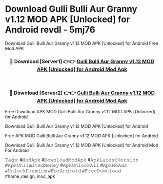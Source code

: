 # Download Gulli Bulli Aur Granny v1.12 MOD APK [Unlocked] for Android revdl - 5mj76
Download Gulli Bulli Aur Granny v1.12 MOD APK [Unlocked] for Android Free Mod APK

<div align="center">
<h3>🔴 Download [Server1] 👉👉 <a href="https://apk-comot.site?title=Gulli_Bulli_Aur_Granny_v1.12_MOD_APK_[Unlocked]_for_Android">Gulli Bulli Aur Granny v1.12 MOD APK [Unlocked] for Android Mod Apk</a></h3><br>

<h3>🔴 Download [Server2] 👉👉 <a href="https://apk-comot.site?title=Gulli_Bulli_Aur_Granny_v1.12_MOD_APK_[Unlocked]_for_Android">Gulli Bulli Aur Granny v1.12 MOD APK [Unlocked] for Android Mod Apk</a></h3>
</div>


Free Download APK MOD Gulli Bulli Aur Granny v1.12 MOD APK [Unlocked] for Android

Download Gulli Bulli Aur Granny v1.12 MOD APK [Unlocked] for Android 

Free APK MOD Gulli Bulli Aur Granny v1.12 MOD APK [Unlocked] for Android 

Download Gulli Bulli Aur Granny v1.12 MOD APK [Unlocked] for Android Mod For Android

𝚃𝚊𝚐𝚜: #𝙼𝚘𝚍𝙰𝚙𝚔 #𝙳𝚘𝚠𝚗𝚕𝚘𝚊𝚍𝙼𝚘𝚍𝙰𝚙𝚔 #𝙰𝚙𝚔𝙻𝚊𝚝𝚎𝚜𝚝𝚅𝚎𝚛𝚜𝚒𝚘𝚗 #𝙰𝚙𝚔𝚄𝚗𝚕𝚒𝚖𝚒𝚝𝚎𝚍𝙼𝚘𝚗𝚎𝚢 #𝙰𝚙𝚔𝚄𝚗𝚕𝚘𝚌𝚔𝙰𝚕𝚕 #𝙰𝚙𝚔𝙽𝚘𝙰𝚍𝚜 #𝚄𝚗𝚕𝚘𝚌𝚔𝙿𝚛𝚎𝚖𝚒𝚞𝚖 #𝙵𝚘𝚛𝙰𝚗𝚍𝚛𝚘𝚒𝚍 #𝙵𝚛𝚎𝚎𝙳𝚘𝚠𝚗𝚕𝚘𝚊𝚍 #home_design_mod_apk
